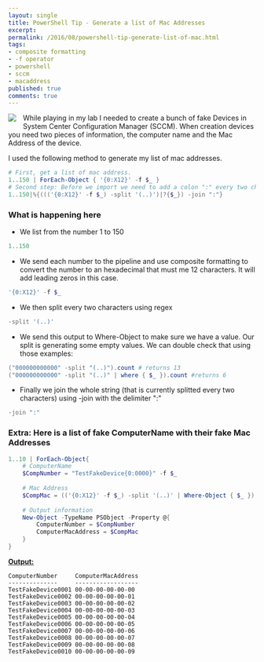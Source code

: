 ```yaml
---
layout: single
title: PowerShell Tip - Generate a list of Mac Addresses
excerpt: 
permalink: /2016/08/powershell-tip-generate-list-of-mac.html
tags: 
- composite formatting
- -f operator
- powershell
- sccm
- macaddress
published: true
comments: true
---
```


 
<a href="{{ base_path }}/images/2016/20160829_PowerShell_Tip_-_Generate_a_list_of_Mac_Addresses/1472461884_computer__1229181452__-128x128.png" imageanchor="1" style="clear: left; float: left; margin-bottom: 1em; margin-right: 1em;"><img border="0" src="{{ base_path }}/images/2016/20160829_PowerShell_Tip_-_Generate_a_list_of_Mac_Addresses/1472461884_computer__1229181452__-128x128.png" /></a>While playing in my lab I needed to create a bunch of fake Devices in System Center Configuration Manager (SCCM). When creation devices you need two pieces of information, the computer name and the Mac Address of the device.

I used the following method to generate my list of mac addresses.


```powershell
# First, get a list of mac address.
1..150 | ForEach-Object { '{0:X12}' -f $_ }
# Second step: Before we import we need to add a colon ":" every two characters
1..150|%{((('{0:X12}' -f $_) -split '(..)')|?{$_}) -join ":"}
```



### What is happening here

* We list from the number 1 to 150
```powershell
1..150
```

* We send each number to the pipeline and use composite formatting to convert the number to an hexadecimal that must me 12 characters. It will add leading zeros in this case.
```powershell
'{0:X12}' -f $_
```

* We then split every two characters using regex
```powershell
-split '(..)'
```

* We send this output to Where-Object to make sure we have a value. Our split is generating some empty values. We can double check that using those examples:
```powershell
("000000000000" -split "(..)").count # returns 13
("000000000000" -split "(..)" | where { $_ }).count #returns 6
```

* Finally we join the whole string (that is currently splitted every two characters) using -join with the delimiter ":"
```powershell
-join ":"
```





### Extra: Here is a list of fake ComputerName with their fake Mac Addresses

```powershell
1..10 | ForEach-Object{
    # ComputerName
    $CompNumber = "TestFakeDevice{0:0000}" -f $_
    
    # Mac Address
    $CompMac = (('{0:X12}' -f $_) -split '(..)' | Where-Object { $_ }) -join '-'
    
    # Output information
    New-Object -TypeName PSObject -Property @{
        ComputerNumber = $CompNumber
        ComputerMacAddress = $CompMac
    }
}
```


<u><b>Output: </b></u>

```
ComputerNumber     ComputerMacAddress
--------------     ------------------
TestFakeDevice0001 00-00-00-00-00-00
TestFakeDevice0002 00-00-00-00-00-01
TestFakeDevice0003 00-00-00-00-00-02
TestFakeDevice0004 00-00-00-00-00-03
TestFakeDevice0005 00-00-00-00-00-04
TestFakeDevice0006 00-00-00-00-00-05
TestFakeDevice0007 00-00-00-00-00-06
TestFakeDevice0008 00-00-00-00-00-07
TestFakeDevice0009 00-00-00-00-00-08
TestFakeDevice0010 00-00-00-00-00-09

```